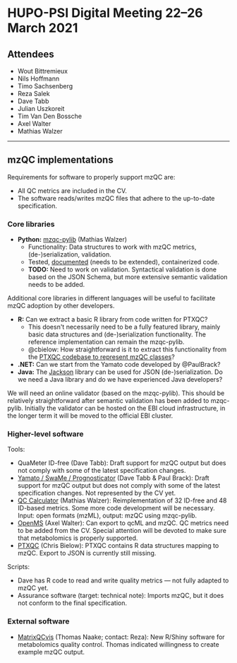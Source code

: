 # HUPO-PSI Digital Meeting 22–26 March 2021

## Attendees

- Wout Bittremieux
- Nils Hoffmann
- Timo Sachsenberg
- Reza Salek
- Dave Tabb
- Julian Uszkoreit
- Tim Van Den Bossche
- Axel Walter
- Mathias Walzer

---

## mzQC implementations

Requirements for software to properly support mzQC are:

- All QC metrics are included in the CV.
- The software reads/writes mzQC files that adhere to the up-to-date specification.


### Core libraries

- **Python:** [mzqc-pylib](https://github.com/bigbio/mzqc-pylib) (Mathias Walzer)
    - Functionality: Data structures to work with mzQC metrics, (de-)serialization, validation.
    - Tested, [documented](https://mzqc-pylib.readthedocs.io/) (needs to be extended), containerized code.
    - **TODO:** Need to work on validation. Syntactical validation is done based on the JSON Schema, but more extensive semantic validation needs to be added.

Additional core libraries in different languages will be useful to facilitate mzQC adoption by other developers.

- **R:** Can we extract a basic R library from code written for PTXQC?
    - This doesn't necessarily need to be a fully featured library, mainly basic data structures and (de-)serialization functionality. The reference implementation can remain the mzqc-pylib.
    - @cbielow: How straightforward is it to extract this functionality from the [PTXQC codebase to represent mzQC classes](https://github.com/cbielow/PTXQC/blob/master/R/MzQC_classes.R)?
- **.NET:** Can we start from the Yamato code developed by @PaulBrack?
- **Java:** The [Jackson](https://www.baeldung.com/jackson) library can be used for JSON (de-)serialization. Do we need a Java library and do we have experienced Java developers?

We will need an online validator (based on the mzqc-pylib). This should be relatively straightforward after semantic validation has been added to mzqc-pylib. Initially the validator can be hosted on the EBI cloud infrastructure, in the longer term it will be moved to the official EBI cluster.
    
### Higher-level software

Tools:

- QuaMeter ID-free (Dave Tabb): Draft support for mzQC output but does not comply with some of the latest specification changes.
- [Yamato / SwaMe / Prognosticator](https://github.com/PaulBrack/Yamato) (Dave Tabb & Paul Brack): Draft support for mzQC output but does not comply with some of the latest specification changes. Not represented by the CV yet.
- [QC Calculator](https://github.com/bigbio/qccalculator) (Mathias Walzer): Reimplementation of 32 ID-free and 48 ID-based metrics. Some more code development will be necessary. Input: open formats (mzML), output: mzQC using mzqc-pylib.
- [OpenMS](https://github.com/OpenMS/OpenMS) (Axel Walter): Can export to qcML and mzQC. QC metrics need to be added from the CV. Special attention will be devoted to make sure that metabolomics is properly supported.
- [PTXQC](https://github.com/cbielow/PTXQC) (Chris Bielow): PTXQC contains R data structures mapping to mzQC. Export to JSON is currently still missing.

Scripts:

- Dave has R code to read and write quality metrics — not fully adapted to mzQC yet.
- Assurance software (target: technical note): Imports mzQC, but it does not conform to the final specification.

### External software

- [MatrixQCvis](https://github.com/tnaake/MatrixQCvis) (Thomas Naake; contact: Reza): New R/Shiny software for metabolomics quality control. Thomas indicated willingness to create example mzQC output.
